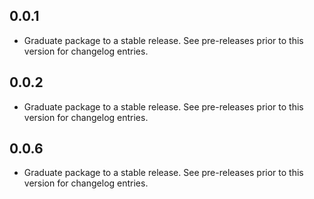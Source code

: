 ## 0.0.1

 - Graduate package to a stable release. See pre-releases prior to this version for changelog entries.

## 0.0.2

 - Graduate package to a stable release. See pre-releases prior to this version for changelog entries.


## 0.0.6

 - Graduate package to a stable release. See pre-releases prior to this version for changelog entries.

